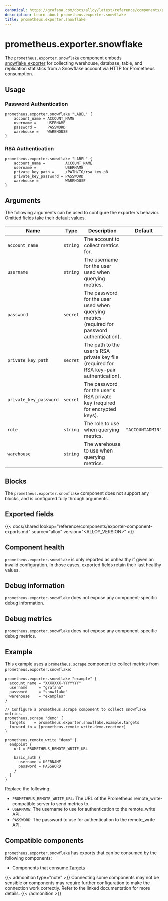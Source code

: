 ```yaml
---
canonical: https://grafana.com/docs/alloy/latest/reference/components/prometheus.exporter.snowflake/
description: Learn about prometheus.exporter.snowflake
title: prometheus.exporter.snowflake
---
```


# prometheus.exporter.snowflake

The `prometheus.exporter.snowflake` component embeds
[snowflake_exporter](https://github.com/grafana/snowflake-prometheus-exporter) for collecting warehouse, database, table, and replication statistics from a Snowflake account via HTTP for Prometheus consumption.

## Usage

### Password Authentication

```alloy
prometheus.exporter.snowflake "LABEL" {
    account_name = ACCOUNT_NAME
    username =     USERNAME
    password =     PASSWORD
    warehouse =    WAREHOUSE
}
```

### RSA Authentication

```alloy
prometheus.exporter.snowflake "LABEL" {
    account_name =         ACCOUNT_NAME
    username =             USERNAME
    private_key_path =     /PATH/TO/rsa_key.p8
    private_key_password = PASSWORD
    warehouse =            WAREHOUSE
}
```

## Arguments

The following arguments can be used to configure the exporter's behavior.
Omitted fields take their default values.

| Name                   | Type     | Description                                                                                  | Default          | Required |
| ---------------------- | -------- | -------------------------------------------------------------------------------------------- | ---------------- | -------- |
| `account_name`         | `string` | The account to collect metrics for.                                                          |                  | yes      |
| `username`             | `string` | The username for the user used when querying metrics.                                        |                  | yes      |
| `password`             | `secret` | The password for the user used when querying metrics (required for password authentication). |                  | yes      |
| `private_key_path`     | `secret` | The path to the user's RSA private key file (required for RSA key-pair authentication).      |                  | yes      |
| `private_key_password` | `secret` | The password for the user's RSA private key (required for encrypted keys).                   |                  | yes      |
| `role`                 | `string` | The role to use when querying metrics.                                                       | `"ACCOUNTADMIN"` | no       |
| `warehouse`            | `string` | The warehouse to use when querying metrics.                                                  |                  | yes      |

## Blocks

The `prometheus.exporter.snowflake` component does not support any blocks, and is configured
fully through arguments.

## Exported fields

{{< docs/shared lookup="reference/components/exporter-component-exports.md" source="alloy" version="<ALLOY_VERSION>" >}}

## Component health

`prometheus.exporter.snowflake` is only reported as unhealthy if given
an invalid configuration. In those cases, exported fields retain their last
healthy values.

## Debug information

`prometheus.exporter.snowflake` does not expose any component-specific
debug information.

## Debug metrics

`prometheus.exporter.snowflake` does not expose any component-specific
debug metrics.

## Example

This example uses a [`prometheus.scrape` component][scrape] to collect metrics
from `prometheus.exporter.snowflake`:

```alloy
prometheus.exporter.snowflake "example" {
  account_name = "XXXXXXX-YYYYYYY"
  username     = "grafana"
  password     = "snowflake"
  warehouse    = "examples"
}

// Configure a prometheus.scrape component to collect snowflake metrics.
prometheus.scrape "demo" {
  targets    = prometheus.exporter.snowflake.example.targets
  forward_to = [prometheus.remote_write.demo.receiver]
}

prometheus.remote_write "demo" {
  endpoint {
    url = PROMETHEUS_REMOTE_WRITE_URL

    basic_auth {
      username = USERNAME
      password = PASSWORD
    }
  }
}
```

Replace the following:

- `PROMETHEUS_REMOTE_WRITE_URL`: The URL of the Prometheus remote_write-compatible server to send metrics to.
- `USERNAME`: The username to use for authentication to the remote_write API.
- `PASSWORD`: The password to use for authentication to the remote_write API.

[scrape]: ../prometheus.scrape/

<!-- START GENERATED COMPATIBLE COMPONENTS -->

## Compatible components

`prometheus.exporter.snowflake` has exports that can be consumed by the following components:

- Components that consume [Targets](../../compatibility/#targets-consumers)

{{< admonition type="note" >}}
Connecting some components may not be sensible or components may require further configuration to make the connection work correctly.
Refer to the linked documentation for more details.
{{< /admonition >}}

<!-- END GENERATED COMPATIBLE COMPONENTS -->
